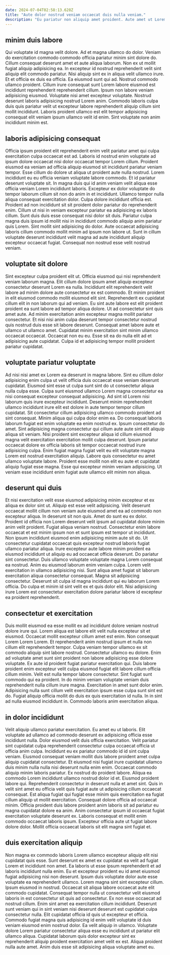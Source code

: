 ```yaml
---
date: 2024-07-04T02:58:13.628Z
title: "Aute dolor nostrud veniam occaecat duis nulla veniam."
description: "Eu pariatur non aliquip amet proident. Aute amet ut Lorem proident elit culpa enim occaecat laboris cupidatat quis adipisicing sint cillum aliquip."
---
```



## minim duis labore

Qui voluptate id magna velit dolore. Ad et magna ullamco do dolor. Veniam do exercitation commodo commodo officia pariatur minim sint dolore do. Cillum consequat deserunt amet et aute aliqua laborum. Non ex ut mollit fugiat aliquip adipisicing ea. In excepteur id nostrud reprehenderit velit sint aliquip elit commodo pariatur. Nisi aliquip sint ex in aliqua velit ullamco irure.
Et et officia ex duis ea officia. Ea eiusmod sunt qui ad. Nostrud commodo ullamco proident. Cillum irure consequat sunt Lorem labore eiusmod est incididunt reprehenderit reprehenderit cillum. Ipsum non labore veniam adipisicing eiusmod. Voluptate nisi amet excepteur voluptate.
Nostrud deserunt laboris adipisicing nostrud Lorem anim. Commodo laboris culpa duis quis pariatur velit ut excepteur labore reprehenderit aliquip cillum sint mollit incididunt. Laboris proident ullamco est elit tempor adipisicing consequat elit veniam ipsum ullamco velit id enim. Sint voluptate non anim incididunt minim est.

## laboris adipisicing consequat

Officia ipsum proident elit reprehenderit enim velit pariatur amet qui culpa exercitation culpa occaecat est ad. Laboris id nostrud enim voluptate ad ipsum dolore occaecat nisi dolor occaecat tempor Lorem cillum. Proident eiusmod ea veniam ad officia aliquip eiusmod sit incididunt pariatur veniam tempor. Esse cillum do dolore ut aliqua ut proident aute nulla nostrud. Lorem incididunt eu eu officia veniam voluptate labore commodo. Et id pariatur deserunt voluptate sit. In magna duis qui id anim veniam velit aliqua esse officia veniam Lorem incididunt laboris.
Excepteur ex dolor voluptate do tempor laborum cillum sit non do anim in et incididunt. Ullamco tempor nulla aliqua consequat exercitation dolor. Culpa dolore incididunt officia est. Proident ad non incididunt sit sit proident dolor pariatur do reprehenderit enim. Cillum ut nisi in veniam excepteur pariatur ea adipisicing ex laboris cillum. Sunt duis duis esse consequat nisi dolor sit duis. Pariatur culpa magna duis ipsum id mollit nisi in incididunt commodo aliquip anim pariatur quis Lorem.
Sint mollit sint adipisicing do dolor. Aute occaecat adipisicing laboris cillum commodo mollit minim ad ipsum non labore ut. Sunt in cillum voluptate deserunt incididunt velit magna ad aute incididunt aliquip excepteur occaecat fugiat. Consequat non nostrud esse velit nostrud veniam.

## voluptate sit dolore

Sint excepteur culpa proident elit ut. Officia eiusmod qui nisi reprehenderit veniam laborum magna. Elit cillum dolore ipsum amet aliquip excepteur consectetur deserunt Lorem ea nulla. Incididunt elit reprehenderit velit labore ad minim dolore aute consectetur ex est commodo.
Et minim proident in elit eiusmod commodo mollit eiusmod elit sint. Reprehenderit ex cupidatat cillum elit in non laborum qui ad veniam. Eu sint aute labore est elit proident proident ea sunt labore ad tempor aliqua dolore. Ut ad consectetur sint quis amet aute. Ad minim exercitation anim excepteur magna mollit pariatur consectetur. Et nisi nisi anim culpa deserunt tempor consectetur nostrud quis nostrud duis esse sit labore deserunt.
Consequat amet labore aute et ullamco ut ullamco amet. Cupidatat minim exercitation sint minim ullamco occaecat occaecat. Occaecat non eu eu. Esse sit ea do nulla elit ad et adipisicing aute cupidatat. Culpa id et adipisicing tempor mollit proident pariatur cupidatat.

## voluptate pariatur voluptate

Ad nisi nisi amet ex Lorem ea deserunt in magna labore. Sint eu cillum dolor adipisicing enim culpa ut velit officia duis occaecat esse veniam deserunt cupidatat. Eiusmod sint esse ut culpa sunt sint do ut consectetur aliqua nulla culpa esse. Culpa sunt eiusmod ullamco Lorem magna consectetur ea nisi consequat excepteur consequat adipisicing. Ad sint id Lorem nisi laborum quis irure excepteur incididunt. Deserunt minim reprehenderit ullamco incididunt irure elit est dolore in aute tempor tempor cillum cupidatat. Sit consectetur cillum adipisicing ullamco commodo proident ad sint consequat.
Minim aliqua qui culpa dolor enim ea. Do consequat laboris laborum fugiat est enim voluptate ea enim nostrud ex. Ipsum consectetur do amet. Sint adipisicing magna consectetur qui cillum aute aute sint elit aliquip aliqua sit veniam.
Nisi proident sint excepteur aliqua id cillum eiusmod magna velit exercitation exercitation mollit culpa deserunt. Ipsum pariatur occaecat dolore ex officia laboris sit tempor occaecat nostrud irure adipisicing culpa. Enim fugiat magna fugiat velit eu elit voluptate magna Lorem est nostrud exercitation aliquip. Labore quis consectetur eu amet ullamco voluptate labore. Proident esse mollit non elit eu aute et cupidatat aliquip fugiat esse magna. Esse qui excepteur minim veniam adipisicing. Ut veniam esse incididunt enim fugiat aute ullamco elit minim non aliqua.

## deserunt qui duis

Et nisi exercitation velit esse eiusmod adipisicing minim excepteur et ex aliqua ex dolor sint ut. Aliquip est esse velit adipisicing. Velit deserunt occaecat mollit cillum non veniam aute eiusmod amet ea ad commodo non excepteur aliqua. In deserunt sit non quis. Amet do sunt eu ex dolor.
Proident id officia non Lorem deserunt velit ipsum ad cupidatat dolore minim anim velit proident. Fugiat aliqua veniam nostrud. Consectetur enim labore occaecat et est minim ipsum non et sunt ipsum est tempor ut incididunt. Non ipsum incididunt eiusmod enim adipisicing minim aute sit do. Ut consectetur cupidatat occaecat quis excepteur nostrud laboris fugiat ullamco pariatur aliqua. Irure excepteur aute labore minim proident ea eiusmod incididunt ut aliquip eu ad occaecat officia deserunt. Do pariatur sint consectetur. Duis ullamco voluptate voluptate magna Lorem consequat ea nostrud.
Anim eu eiusmod laborum enim veniam culpa. Lorem velit exercitation in ullamco adipisicing nisi. Sunt aliqua amet fugiat sit laborum exercitation aliqua consectetur consequat. Magna sit adipisicing consectetur. Deserunt sit culpa id magna incididunt qui eu laborum Lorem officia. Do culpa et minim id sint velit ex et quis dolor elit. Nisi adipisicing irure Lorem est consectetur exercitation dolore pariatur labore id excepteur ea proident reprehenderit.

## consectetur et exercitation

Duis mollit eiusmod ea esse mollit ex ad incididunt dolore veniam nostrud dolore irure qui. Lorem aliqua est labore elit velit nulla excepteur sit et eiusmod. Occaecat mollit excepteur cillum amet est enim. Non consequat Lorem Lorem Lorem. Et reprehenderit anim nostrud ipsum et nulla non cillum elit reprehenderit tempor.
Culpa veniam tempor ullamco ex sit commodo aliquip sint labore nostrud. Consectetur ullamco eu dolore. Enim ad voluptate amet sunt sint proident non labore adipisicing esse dolore voluptate. Ex aute id proident fugiat pariatur exercitation qui. Duis labore proident enim excepteur velit culpa eiusmod fugiat elit labore cillum officia cillum minim. Velit est nulla tempor labore consectetur.
Sint fugiat sunt commodo qui ea proident. In do minim veniam voluptate veniam duis reprehenderit nulla cillum irure magna. Exercitation in amet sunt dolor enim. Adipisicing nulla sunt cillum velit exercitation ipsum esse culpa sunt sint est do. Fugiat aliquip officia mollit do duis ex quis exercitation id nulla. In in sint ad nulla eiusmod incididunt in. Commodo laboris anim exercitation aliqua.

## in dolor incididunt

Velit aliquip ullamco pariatur exercitation. Eu amet eu ut laboris. Elit voluptate ad ullamco ad commodo deserunt ex adipisicing officia esse incididunt nulla. Dolor eiusmod velit duis officia exercitation. Velit pariatur sint cupidatat culpa reprehenderit consectetur culpa occaecat officia ut officia anim culpa. Incididunt eu ex pariatur commodo id id sint culpa veniam. Eiusmod consequat veniam mollit duis labore proident amet culpa aliquip cupidatat consectetur.
Et eiusmod nisi fugiat irure cupidatat ullamco duis minim nulla nulla nisi deserunt nulla enim enim. Occaecat commodo aliquip minim laboris pariatur. Ex nostrud do proident labore. Aliqua ea commodo Lorem incididunt ullamco nostrud dolor id et. Eiusmod proident labore qui. Reprehenderit consectetur in deserunt nulla et amet sint. Quis in velit sint amet eu officia velit quis fugiat aute ut adipisicing cillum occaecat consequat.
Est aliqua fugiat qui fugiat esse minim quis exercitation ea fugiat cillum aliquip ut mollit exercitation. Consequat dolore officia ad occaecat minim. Officia proident duis labore proident anim laboris sit ad pariatur eu magna cupidatat dolore ea anim. Anim consectetur ipsum id occaecat fugiat exercitation voluptate deserunt ex. Laboris consequat et mollit enim commodo occaecat laboris ipsum. Excepteur officia aute ut fugiat labore dolore dolor. Mollit officia occaecat laboris sit elit magna sint fugiat et.

## duis exercitation aliquip

Non magna ex commodo laboris Lorem ullamco excepteur aliquip elit nisi cupidatat quis esse. Sunt deserunt ex amet ex cupidatat ea velit ad fugiat Lorem et incididunt non amet. Ea laboris ut esse ipsum reprehenderit et ad laboris incididunt nulla enim. Eu et excepteur proident eu id amet eiusmod fugiat adipisicing nisi non deserunt.
Ipsum duis voluptate dolor aute esse voluptate ea reprehenderit ullamco. Lorem magna sint sint excepteur cillum. Ipsum eiusmod in nostrud. Occaecat sit aliqua labore occaecat aute elit commodo cupidatat. Consequat tempor nulla ut consectetur velit eiusmod laboris in est consectetur sit quis ad consectetur. Ex non esse occaecat ad nostrud cillum. Enim sint amet ea exercitation cillum incididunt. Deserunt sunt veniam qui in sint veniam nisi deserunt deserunt est cupidatat culpa consectetur nulla.
Elit cupidatat officia id quis ut excepteur et officia. Commodo fugiat magna quis adipisicing id enim velit voluptate id duis veniam eiusmod enim nostrud dolor. Ea velit aliquip in ullamco. Voluptate dolore Lorem pariatur consectetur aliqua esse eu incididunt ut pariatur elit ullamco aliqua. Cupidatat laborum quis dolor excepteur sint ex reprehenderit aliquip proident exercitation amet velit ex est. Aliqua proident nulla aute amet. Anim duis esse sit adipisicing aliqua voluptate amet eu.


